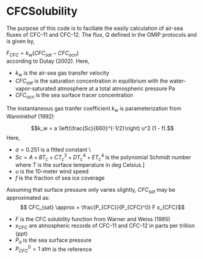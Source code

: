 # CFCSolubility

The purpose of this code is to faciliate the easily 
calculation of air-sea fluxes of CFC-11 and CFC-12. The flux, 
$Q$ defined in the OMIP protocols and is given by, 

$F_{CFC} = k_w (CFC_{sat} - CFC_{ocn})$  
according to Dutay (2002). Here, 
- $k_w$ is the air-sea gas transfer velocity
- $CFC_{sat}$ is the saturation concentration in equilibrium
with the water-vapor-saturated atmosphere at a total atmospheric pressure Pa
- $CFC_{ocn}$ is the sea surface tracer concentration 

The instantaneous gas tranfer coefficient $k_w$ is parameterization from Wanninkhof (1992) 

$$k_w = a \left(\frac{Sc}{660}^{-1/2}\right) u^2 (1 - f).$$
Here, 
- $a = 0.251$ is a fitted constant \
- $Sc = A + B T_c + C T_c^2 + D T_c^4 + E T_c^4$ is the polynomial Schmidt number where $T$ is the surface temperature in deg Celsius.]
- $u$ is the 10-meter wind speed 
- $f$ is the fraction of sea ice coverage  

Assuming that surface pressure only varies slightly, $CFC_{sat}$ may be 
approximated as: 
$$ CFC_{sat} \approx = \frac{P_{CFC}}{P_{CFC}^0} F x_{CFC}$$

- $F$ is the CFC solubility function from Warner and Weiss (1985)
- $x_{CFC}$ are atmospheric records of CFC-11 and CFC-12 in parts per trillion (ppt)
- $P_a$ is the sea surface pressure
- $P^0_{CFC} = 1 \text{ atm}$ is the reference 
